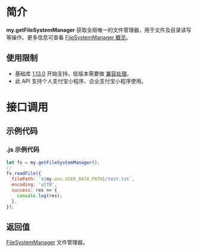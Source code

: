 # 简介

**my.getFileSystemManager** 获取全局唯一的文件管理器，用于文件及目录读写等操作。更多信息可查看 [FileSystemManager 概览](https://opendocs.alipay.com/mini/api/0226od)。

## 使用限制

- 基础库 [1.13.0](https://opendocs.alipay.com/mini/framework/lib) 开始支持，低版本需要做 [兼容处理](https://opendocs.alipay.com/mini/framework/compatibility)。
- 此 API 支持个人支付宝小程序、企业支付宝小程序使用。

# 接口调用

## 示例代码

### .js 示例代码

```javascript
let fs = my.getFileSystemManager();
//
fs.readFile({
  filePath: `${my.env.USER_DATA_PATH}/test.txt`,
  encoding: 'utf8',
  success: res => {
    console.log(res);
  },
});
```

## 返回值

[FileSystemManager](https://opendocs.alipay.com/mini/api/0226od) 文件管理器。
